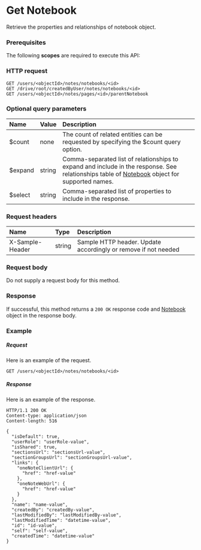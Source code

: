 # Get Notebook

Retrieve the properties and relationships of notebook object.
### Prerequisites
The following **scopes** are required to execute this API: 
### HTTP request
<!-- { "blockType": "ignored" } -->
```http
GET /users/<objectId>/notes/notebooks/<id>
GET /drive/root/createdByUser/notes/notebooks/<id>
GET /users/<objectId>/notes/pages/<id>/parentNotebook
```
### Optional query parameters
|Name|Value|Description|
|:---------------|:--------|:-------|
|$count|none|The count of related entities can be requested by specifying the $count query option.|
|$expand|string|Comma-separated list of relationships to expand and include in the response. See relationships table of [Notebook](../resources/notebook.md) object for supported names. |
|$select|string|Comma-separated list of properties to include in the response.|

### Request headers
| Name       | Type | Description|
|:-----------|:------|:----------|
| X-Sample-Header  | string  | Sample HTTP header. Update accordingly or remove if not needed|

### Request body
Do not supply a request body for this method.
### Response
If successful, this method returns a `200 OK` response code and [Notebook](../resources/notebook.md) object in the response body.
### Example
##### Request
Here is an example of the request.
<!-- {
  "blockType": "request",
  "name": "get_notebook"
}-->
```http
GET /users/<objectId>/notes/notebooks/<id>
```
##### Response
Here is an example of the response.
<!-- {
  "blockType": "response",
  "truncated": false,
  "@odata.type": "microsoft.graph.notebook"
} -->
```http
HTTP/1.1 200 OK
Content-type: application/json
Content-length: 516

{
  "isDefault": true,
  "userRole": "userRole-value",
  "isShared": true,
  "sectionsUrl": "sectionsUrl-value",
  "sectionGroupsUrl": "sectionGroupsUrl-value",
  "links": {
    "oneNoteClientUrl": {
      "href": "href-value"
    },
    "oneNoteWebUrl": {
      "href": "href-value"
    }
  },
  "name": "name-value",
  "createdBy": "createdBy-value",
  "lastModifiedBy": "lastModifiedBy-value",
  "lastModifiedTime": "datetime-value",
  "id": "id-value",
  "self": "self-value",
  "createdTime": "datetime-value"
}
```

<!-- uuid: dc544a84-d0b4-4dfa-b55f-0cdebf625db8
2015-10-25 13:21:39 UTC -->
<!-- {
  "type": "#page.annotation",
  "description": "Get Notebook",
  "keywords": "",
  "section": "documentation",
  "tocPath": ""
}-->